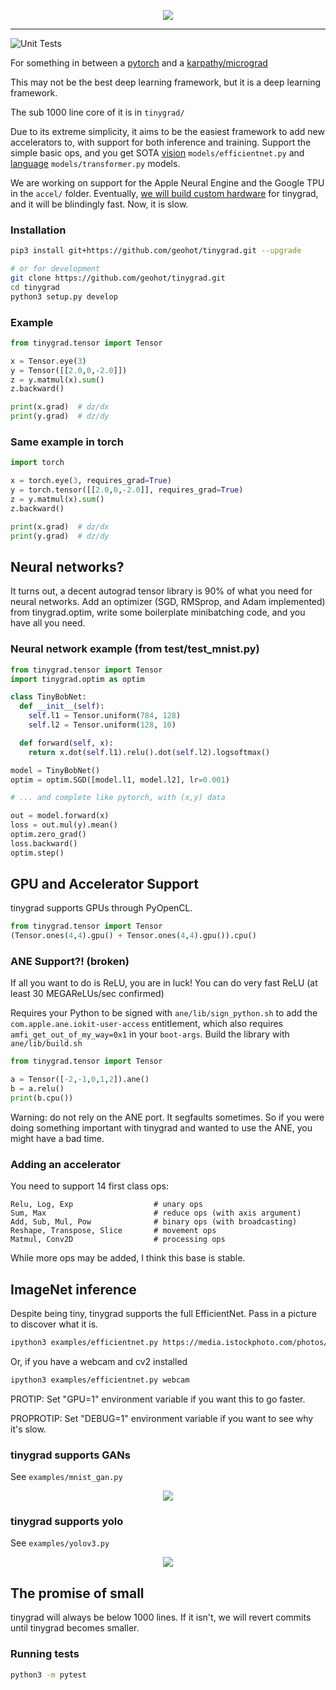 <p align="center">
  <img src="https://raw.githubusercontent.com/geohot/tinygrad/master/docs/logo.png">
</p>

--------------------------------------------------------------------

![Unit Tests](https://github.com/geohot/tinygrad/workflows/Unit%20Tests/badge.svg)

For something in between a [pytorch](https://github.com/pytorch/pytorch) and a [karpathy/micrograd](https://github.com/karpathy/micrograd)

This may not be the best deep learning framework, but it is a deep learning framework.

The sub 1000 line core of it is in `tinygrad/`

Due to its extreme simplicity, it aims to be the easiest framework to add new accelerators to, with support for both inference and training. Support the simple basic ops, and you get SOTA [vision](https://arxiv.org/abs/1905.11946) `models/efficientnet.py` and [language](https://arxiv.org/abs/1706.03762) `models/transformer.py` models.

We are working on support for the Apple Neural Engine and the Google TPU in the `accel/` folder. Eventually, [we will build custom hardware](https://geohot.github.io/blog/jekyll/update/2021/06/13/a-breakdown-of-ai-chip-companies.html) for tinygrad, and it will be blindingly fast. Now, it is slow.

### Installation

```bash
pip3 install git+https://github.com/geohot/tinygrad.git --upgrade

# or for development
git clone https://github.com/geohot/tinygrad.git
cd tinygrad
python3 setup.py develop
```

### Example

```python
from tinygrad.tensor import Tensor

x = Tensor.eye(3)
y = Tensor([[2.0,0,-2.0]])
z = y.matmul(x).sum()
z.backward()

print(x.grad)  # dz/dx
print(y.grad)  # dz/dy
```

### Same example in torch

```python
import torch

x = torch.eye(3, requires_grad=True)
y = torch.tensor([[2.0,0,-2.0]], requires_grad=True)
z = y.matmul(x).sum()
z.backward()

print(x.grad)  # dz/dx
print(y.grad)  # dz/dy
```

## Neural networks?

It turns out, a decent autograd tensor library is 90% of what you need for neural networks. Add an optimizer (SGD, RMSprop, and Adam implemented) from tinygrad.optim, write some boilerplate minibatching code, and you have all you need.

### Neural network example (from test/test_mnist.py)

```python
from tinygrad.tensor import Tensor
import tinygrad.optim as optim

class TinyBobNet:
  def __init__(self):
    self.l1 = Tensor.uniform(784, 128)
    self.l2 = Tensor.uniform(128, 10)

  def forward(self, x):
    return x.dot(self.l1).relu().dot(self.l2).logsoftmax()

model = TinyBobNet()
optim = optim.SGD([model.l1, model.l2], lr=0.001)

# ... and complete like pytorch, with (x,y) data

out = model.forward(x)
loss = out.mul(y).mean()
optim.zero_grad()
loss.backward()
optim.step()
```

## GPU and Accelerator Support

tinygrad supports GPUs through PyOpenCL.

```python
from tinygrad.tensor import Tensor
(Tensor.ones(4,4).gpu() + Tensor.ones(4,4).gpu()).cpu()
```

### ANE Support?! (broken)

If all you want to do is ReLU, you are in luck! You can do very fast ReLU (at least 30 MEGAReLUs/sec confirmed)

Requires your Python to be signed with `ane/lib/sign_python.sh` to add the `com.apple.ane.iokit-user-access` entitlement, which also requires `amfi_get_out_of_my_way=0x1` in your `boot-args`. Build the library with `ane/lib/build.sh`

```python
from tinygrad.tensor import Tensor

a = Tensor([-2,-1,0,1,2]).ane()
b = a.relu()
print(b.cpu())
```

Warning: do not rely on the ANE port. It segfaults sometimes. So if you were doing something important with tinygrad and wanted to use the ANE, you might have a bad time.

### Adding an accelerator

You need to support 14 first class ops:

```
Relu, Log, Exp                  # unary ops
Sum, Max                        # reduce ops (with axis argument)
Add, Sub, Mul, Pow              # binary ops (with broadcasting)
Reshape, Transpose, Slice       # movement ops
Matmul, Conv2D                  # processing ops
```

While more ops may be added, I think this base is stable.

## ImageNet inference

Despite being tiny, tinygrad supports the full EfficientNet. Pass in a picture to discover what it is.

```bash
ipython3 examples/efficientnet.py https://media.istockphoto.com/photos/hen-picture-id831791190
```

Or, if you have a webcam and cv2 installed

```bash
ipython3 examples/efficientnet.py webcam
```

PROTIP: Set "GPU=1" environment variable if you want this to go faster.

PROPROTIP: Set "DEBUG=1" environment variable if you want to see why it's slow.

### tinygrad supports GANs

See `examples/mnist_gan.py`

<p align="center">
  <img src="https://raw.githubusercontent.com/geohot/tinygrad/master/docs/mnist_by_tinygrad.jpg">
</p>

### tinygrad supports yolo

See `examples/yolov3.py`

<p align="center">
  <img src="https://raw.githubusercontent.com/geohot/tinygrad/master/docs/yolo_by_tinygrad.jpg">
</p>

## The promise of small

tinygrad will always be below 1000 lines. If it isn't, we will revert commits until tinygrad becomes smaller.

### Running tests

```bash
python3 -m pytest
```

